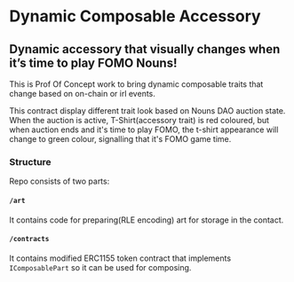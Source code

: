 # Dynamic Composable Accessory

## Dynamic accessory that visually changes when it’s time to play FOMO Nouns!

This is Prof Of Concept work to bring dynamic composable traits that change based on on-chain or irl events.

This contract display different trait look based on Nouns DAO auction state. When the auction is active, T-Shirt(accessory trait) is red coloured, but when auction ends and it's time to play FOMO, the t-shirt appearance will change to green colour, signalling that it's FOMO game time.

### Structure

Repo consists of two parts:

#### `/art`

It contains code for preparing(RLE encoding) art for storage in the contact.

#### `/contracts`

It contains modified ERC1155 token contract that implements `IComposablePart` so it can be used for composing.
